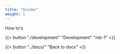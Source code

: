 ```yaml
---
title: "Guides"
weight: 1
---
```


How to's

{{< button "./development" "Development" "mb-1" >}}

{{< button "../docs/" "Back to docs" >}}

